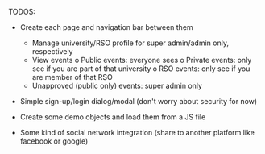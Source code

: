 TODOS:
- Create each page and navigation bar between them
    -	Manage university/RSO profile for super admin/admin only, respectively
    -	View events
        o	Public events: everyone sees
        o	Private events: only see if you are part of that university
        o	RSO events: only see if you are member of that RSO
    -	Unapproved (public only) events: super admin only

- Simple sign-up/login dialog/modal (don't worry about security for now)
- Create some demo objects and load them from a JS file
- Some kind of social network integration (share to another platform like facebook or google)